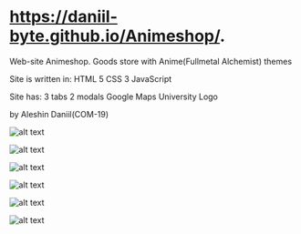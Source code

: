 # https://daniil-byte.github.io/Animeshop/.
Web-site Animeshop.
Goods store with Anime(Fullmetal Alchemist) themes

Site is written in:
HTML 5
CSS 3
JavaScript

Site has:
3 tabs
2 modals
Google Maps
University Logo

by Aleshin Daniil(COM-19)

![alt text](https://sun9-8.userapi.com/impg/XCJqxehNfuPSVKWaVyGfhbOiP0btMyrpjQZqDQ/0p2Q_rFrIu4.jpg?size=1920x1080&quality=96&proxy=1&sign=fe287141ec704c546e53d8e59a84f6c8&type=album)

![alt text](https://sun9-63.userapi.com/impg/XS9wdkTT4p_r8VDXJWq3Ibyn2hpGIwUfFFhsLg/K3pZpLj9RdA.jpg?size=1920x1080&quality=96&proxy=1&sign=d320c0b4dae1683053121e0b7c34f4ac&type=album)

![alt text](https://sun9-4.userapi.com/impg/9gQJJ_oBuvUlyf0rfQD5-KYoX7Ssx4d_MYnOjA/lEcPCciEWVc.jpg?size=1920x1080&quality=96&proxy=1&sign=35cd958734815366fad05749ff4969c5&type=album)

![alt text](https://sun9-36.userapi.com/impg/KivnRTeDeIIrnbQ-Liwam7fkeU4JzrkiBLaLxg/3-XKQfJksTU.jpg?size=1920x1080&quality=96&proxy=1&sign=04a246666dca078783d2cb851e7a3789&type=album)

![alt text](https://sun9-39.userapi.com/impg/nMAMRm0RKTIdlmilscpRyztuCk2Xq2IqnBUTiA/1WMCoAWSLWk.jpg?size=1920x1080&quality=96&proxy=1&sign=a5532f64af49d25ecb680cf2b42143d1&type=album)

![alt text](https://sun9-54.userapi.com/impg/_t_rzx_zGrxd9nysTplUKRWy9Mm44I3M9PpR_w/0e9kqwjo2w8.jpg?size=1920x1080&quality=96&proxy=1&sign=e980de8d4e91827ca332369620a24642&type=album)
